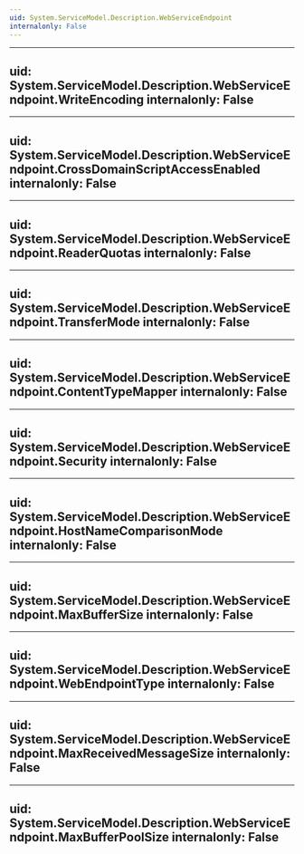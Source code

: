 ```yaml
---
uid: System.ServiceModel.Description.WebServiceEndpoint
internalonly: False
---
```


---
uid: System.ServiceModel.Description.WebServiceEndpoint.WriteEncoding
internalonly: False
---

---
uid: System.ServiceModel.Description.WebServiceEndpoint.CrossDomainScriptAccessEnabled
internalonly: False
---

---
uid: System.ServiceModel.Description.WebServiceEndpoint.ReaderQuotas
internalonly: False
---

---
uid: System.ServiceModel.Description.WebServiceEndpoint.TransferMode
internalonly: False
---

---
uid: System.ServiceModel.Description.WebServiceEndpoint.ContentTypeMapper
internalonly: False
---

---
uid: System.ServiceModel.Description.WebServiceEndpoint.Security
internalonly: False
---

---
uid: System.ServiceModel.Description.WebServiceEndpoint.HostNameComparisonMode
internalonly: False
---

---
uid: System.ServiceModel.Description.WebServiceEndpoint.MaxBufferSize
internalonly: False
---

---
uid: System.ServiceModel.Description.WebServiceEndpoint.WebEndpointType
internalonly: False
---

---
uid: System.ServiceModel.Description.WebServiceEndpoint.MaxReceivedMessageSize
internalonly: False
---

---
uid: System.ServiceModel.Description.WebServiceEndpoint.MaxBufferPoolSize
internalonly: False
---
